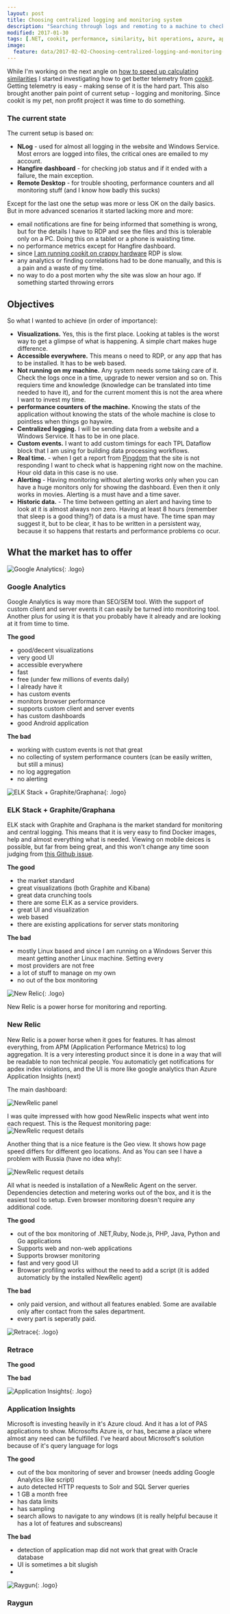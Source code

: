 ```yaml
---
layout: post
title: Choosing centralized logging and monitoring system
description: "Searching through logs and remoting to a machine to check it's load is not a fun thing to do. This is why I've decided to look for a centralized logging service. And what I've chose."
modified: 2017-01-30
tags: [.NET, cookit, performance, similarity, bit operations, azure, application insights]
image:
  feature: data/2017-02-02-Choosing-centralized-logging-and-monitoring-system/logo_04.jpg
---
```


While I'm working on the next angle on [how to speed up calculating similarities]() I started investigating how to get better telemetry from [cookit](http://cookit.pl). Getting telemetry is easy - making sense of it is the hard part. This also brought another pain point of current setup - logging and monitoring.
Since cookit is my pet, non profit project it was time to do something.

### The current state

The current setup is based on:

- **NLog** - used for almost all logging in the website and Windows Service. Most errors are logged into files, the critical ones are emailed to my account.
- **Hangfire dashboard** - for checking job status and if it ended with a failure, the main exception. 
- **Remote Desktop** - for trouble shooting, performance counters and all monitoring stuff (and I know how badly this sucks)


Except for the last one the setup was more or less OK on the daily basics. But in more advanced scenarios it started lacking more and more:

- email notifications are fine for being informed that something is wrong, but for the details I have to RDP and see the files and this is tolerable only on a PC. Doing this on a tablet or a phone is waisting time.
- no performance metrics except for Hangfire dashboard.
- since [I am running cookit on crappy hardware](/The-importance-of-running-on-crapp) RDP is slow. 
- any analytics or finding correlations had to be done manually, and this is a pain and a waste of my time.
- no way to do a post morten why the site was slow an hour ago. If something started throwing errors 

## Objectives

So what I wanted to achieve (in order of importance):

- **Visualizations.** Yes, this is the first place. Looking at tables is the worst way to get a glimpse of what is happening. A simple chart makes huge difference.
- **Accessible everywhere.** This means o need to RDP, or any app that has to be installed. It has to be web based.   
- **Not running on my machine.** Any system needs some taking care of it. Check the logs once in a time, upgrade to newer version and so on. This requiers time and knowledge (knowledge can be translated into time needed to have it), and for the current moment this is not the area where I want to invest my time. 
- **performance counters of the machine.** Knowing the stats of the application without knowing the stats of the whole machine is close to pointless when things go haywire. 
- **Centralized logging.** I will be sending data from a website and a Windows Service. It has to be in one place.
- **Custom events.** I want to add custom timings for each TPL Dataflow block that I am using for building data processing workflows.
- **Real time.** - when I get a report from [Pingdom](https://www.pingdom.com/) that the site is not responding I want to check what is happening right now on the machine. Hour old data in this case is no use.
- **Alerting** - Having monitoring without alerting works only when you can have a huge monitors only for showing the dashboard. Even then it only works in movies. Alerting is a must have and a time saver.
- **Historic data.** - The time between getting an alert and having time to look at it is almost always non zero. Having at least 8 hours (remember that sleep is a good thing?) of data is a must have. The time span may suggest it, but to be clear, it has to be written in a persistent way, because it so happens that restarts and performance problems co ocur. 

## What the market has to offer

![Google Analytics](/data/2017-02-02-Choosing-centralized-logging-and-monitoring-system/google-analytics_01.png){: .logo}

### Google Analytics

Google Analytics is way more than SEO/SEM tool. With the support of custom client and server events it can easily be turned into monitoring tool. 
Another plus for using it is that you probably have it already and are looking at it from time to time.

**The good**
- good/decent visualizations
- very good UI
- accessible everywhere
- fast
- free (under few millions of events daily)
- I already have it
- has custom events
- monitors browser performance
- supports custom client and server events 
- has custom dashboards
- good Android application

**The bad**
- working with custom events is not that great
- no collecting of system performance counters (can be easily written, but still a minus)
- no log aggregation
- no alerting


![ELK Stack + Graphite/Graphana](/data/2017-02-02-Choosing-centralized-logging-and-monitoring-system/elk.png){: .logo}

### ELK Stack + Graphite/Graphana

ELK stack with Graphite and Graphana is the market standard for monitoring and central logging. This means that it is very easy to find Docker images, help and almost everything what is needed.
Viewing on mobile deices is possible, but far from being great, and this won't change any time soon judging from [this Github issue](https://github.com/elastic/kibana/issues/2563). 

**The good**

- the market standard
- great visualizations (both Graphite and Kibana)
- great data crunching tools
- there are some ELK as a service providers.
- great UI and visualization
- web based
- there are existing applications for server stats monitoring 

**The bad**

- mostly Linux based and since I am running on a Windows Server this meant getting another Linux machine. Setting every 
- most providers are not free
- a lot of stuff to manage on my own
- no out of the box monitoring



![New Relic](/data/2017-02-02-Choosing-centralized-logging-and-monitoring-system/newRelic.svg){: .logo}

New Relic is a power horse for monitoring and reporting. 

### New Relic

New Relic is a power horse when it goes for features. It has almost everything, from APM (Application Performance Metrics) to log aggregation. It is a very interesting product since it is done in a way that will be readable to non technical people. You automaticly get notifications for apdex index violations, and the UI is more like google analytics than Azure Application Insights (next)

The main dashboard:

![NewRelic panel](/data/2017-02-02-Choosing-centralized-logging-and-monitoring-system/newRelic_panel.png)

I was quite impressed with how good NewRelic inspects what went into each request. This is the Request monitoring page:
![NewRelic request details](/data/2017-02-02-Choosing-centralized-logging-and-monitoring-system/newRelic_requestDetails.png)

Another thing that is a nice feature is the Geo view. It shows how page speed differs for different geo locations. And as You can see I have a problem with Russia (have no idea why):

![NewRelic request details](/data/2017-02-02-Choosing-centralized-logging-and-monitoring-system/newRelic_geoPanel.png)  

All what is needed is installation of a NewRelic Agent on the server. Dependencies detection and metering works out of the box, and it is the easiest tool to setup. Even browser monitoring doesn't require any additional code.

**The good**

- out of the box monitoring of .NET,Ruby, Node.js, PHP, Java, Python and Go applications
- Supports web and non-web applications
- Supports browser monitoring
- fast and very good UI
- Browser profiling works without the need to add a script (it is added automaticly by the installed NewRelic agent)

**The bad**

- only paid version, and without all features enabled. Some are available only after contact from the sales department.
- every part is seperatly paid. 

![Retrace](/data/2017-02-02-Choosing-centralized-logging-and-monitoring-system/retrace.png){: .logo}

### Retrace
**The good**

**The bad**

![Application Insights](/data/2017-02-02-Choosing-centralized-logging-and-monitoring-system/ApplicationInsights.png){: .logo}

### Application Insights

Microsoft is investing heavily in it's Azure cloud. And it has a lot of PAS applications to show. 
Microsofts Azure is, or has, became a place where almost any need can be fulfilled.
I've heard about Microsoft's solution because of it's query language for logs  

**The good**

- out of the box monitoring of sever and browser (needs adding Google Analytics like script) 
- auto detected HTTP requests to Solr and SQL Server queries
- 1 GB a month free
- has data limits
- has sampling
- search allows to navigate to any windows (it is really helpful because it has a lot of features and subscreans)

**The bad**

- detection of application map did not work that great with Oracle database
- UI is sometimes a bit slugish
- 

![Raygun](/data/2017-02-02-Choosing-centralized-logging-and-monitoring-system/raygun.png){: .logo}

### Raygun


<style>
div.entry-content .logo{
	height:150px;
} 
</style>


